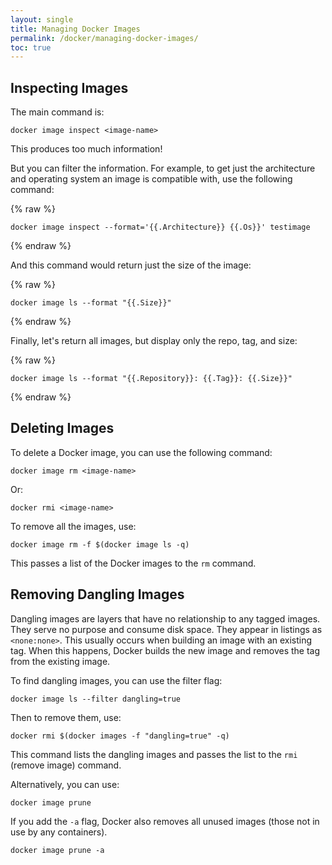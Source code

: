 ```yaml
---
layout: single
title: Managing Docker Images
permalink: /docker/managing-docker-images/
toc: true
---
```


## Inspecting Images

The main command is:

`docker image inspect <image-name>`

This produces too much information!

But you can filter the information. For example, to get just the architecture and operating system an image is compatible with, use the following command:

{% raw %}

`docker image inspect --format='{{.Architecture}} {{.Os}}' testimage`

{% endraw %}

And this command would return just the size of the image:

{% raw %}

`docker image ls --format "{{.Size}}"`

{% endraw %}

Finally, let's return all images, but display only the repo, tag, and size:

{% raw %}

`docker image ls --format "{{.Repository}}: {{.Tag}}: {{.Size}}"`

{% endraw %}

## Deleting Images

To delete a Docker image, you can use the following command:

`docker image rm <image-name>`

Or:

`docker rmi <image-name>`

To remove all the images, use:

`docker image rm -f $(docker image ls -q)`

This passes a list of the Docker images to the `rm` command.

## Removing Dangling Images

Dangling images are layers that have no relationship to any tagged images. They serve no purpose and consume disk space. They appear in listings as `<none:none>`. This usually occurs when building an image with an existing tag. When this happens, Docker builds the new image and removes the tag from the existing image.

To find dangling images, you can use the filter flag:

`docker image ls --filter dangling=true`

Then to remove them, use:

`docker rmi $(docker images -f "dangling=true" -q)`

This command lists the dangling images and passes the list to the `rmi` (remove image) command.

Alternatively, you can use:

`docker image prune`

If you add the `-a` flag, Docker also removes all unused images (those not in use by any containers).

`docker image prune -a`